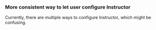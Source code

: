 ### More consistent way to let user configure Instructor

Currently, there are multiple ways to configure Instructor, which might be confusing.
